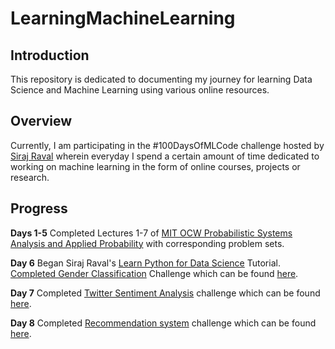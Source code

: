 # LearningMachineLearning

## Introduction
This repository is dedicated to documenting my journey for learning Data Science and Machine Learning using various online resources. 

## Overview
Currently, I am participating in the #100DaysOfMLCode challenge hosted by [Siraj Raval](youtube.com/c/SirajRaval) wherein everyday I spend a certain amount of time dedicated to working on machine learning in the form of online courses, projects or research. 

## Progress
**Days 1-5**
Completed Lectures 1-7 of [MIT OCW Probabilistic Systems Analysis and Applied Probability](
https://www.edx.org/course/introduction-probability-science-mitx-6-041x-2) with corresponding problem sets.

**Day 6**
Began Siraj Raval's [Learn Python for Data Science](https://www.youtube.com/playlist?list=PL2-dafEMk2A6QKz1mrk1uIGfHkC1zZ6UU) Tutorial. [Completed Gender Classification](https://youtu.be/T5pRlIbr6gg) Challenge which can be found [here](https://github.com/jer96/LearningMachineLearning/tree/master/gender_classification_challenge).

**Day 7**
Completed [Twitter Sentiment Analysis](https://youtu.be/o_OZdbCzHUA) challenge which can be found [here](https://github.com/jer96/LearningMachineLearning/tree/master/twitter_sentiment_challenge).

**Day 8** 
Completed [Recommendation system](https://youtu.be/9gBC9R-msAk) challenge which can be found [here](https://github.com/jer96/LearningMachineLearning/tree/master/recommender_system_challenge).